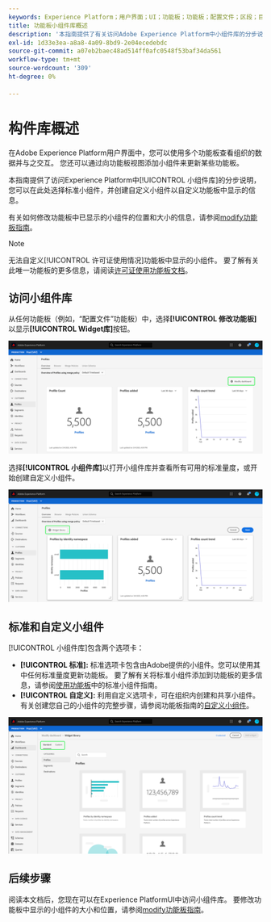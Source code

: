 ```yaml
---
keywords: Experience Platform；用户界面；UI；功能板；功能板；配置文件；区段；目标；许可证使用
title: 功能板小组件库概述
description: '本指南提供了有关访问Adobe Experience Platform中小组件库的分步说明。 '
exl-id: 1d33e3ea-a8a8-4a09-8bd9-2e04ecedebdc
source-git-commit: a07eb2baec48ad514ff0afc0548f53baf34da561
workflow-type: tm+mt
source-wordcount: '309'
ht-degree: 0%

---
```


# 构件库概述

在Adobe Experience Platform用户界面中，您可以使用多个功能板查看组织的数据并与之交互。 您还可以通过向功能板视图添加小组件来更新某些功能板。

本指南提供了访问Experience Platform中[!UICONTROL 小组件库]的分步说明，您可以在此处选择标准小组件，并创建自定义小组件以自定义功能板中显示的信息。

有关如何修改功能板中已显示的小组件的位置和大小的信息，请参阅[modify功能板指南](modify.md)。

>[!NOTE]
>
>无法自定义[!UICONTROL 许可证使用情况]功能板中显示的小组件。 要了解有关此唯一功能板的更多信息，请阅读[许可证使用功能板文档](../guides/license-usage.md)。

## 访问小组件库

从任何功能板（例如，“配置文件”功能板）中，选择&#x200B;**[!UICONTROL 修改功能板]**&#x200B;以显示&#x200B;**[!UICONTROL Widget库]**&#x200B;按钮。

![](../images/customization/modify-dashboard.png)

选择&#x200B;**[!UICONTROL 小组件库]**&#x200B;以打开小组件库并查看所有可用的标准量度，或开始创建自定义小组件。

![](../images/customization/widget-library-button.png)

## 标准和自定义小组件

[!UICONTROL 小组件库]包含两个选项卡：

* **[!UICONTROL 标准]:** 标准选项卡包含由Adobe提供的小组件。您可以使用其中任何标准量度更新功能板。 要了解有关将标准小组件添加到功能板的更多信息，请参阅[使用功能板](standard-widgets.md)中的标准小组件指南。
* **[!UICONTROL 自定义]:** 利用自定义选项卡，可在组织内创建和共享小组件。有关创建您自己的小组件的完整步骤，请参阅功能板指南的[自定义小组件](custom-widgets.md)。

![](../images/customization/widget-library.png)

## 后续步骤

阅读本文档后，您现在可以在Experience PlatformUI中访问小组件库。 要修改功能板中显示的小组件的大小和位置，请参阅[modify功能板指南](modify.md)。
